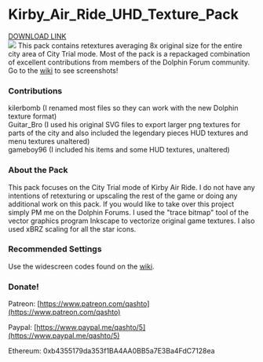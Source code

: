 # Kirby_Air_Ride_UHD_Texture_Pack
[DOWNLOAD LINK](https://drive.google.com/open?id=1wZgDAMmJIt71PZsPzKnBFJ28rpnka3GE)  
![](https://raw.githubusercontent.com/quinton-ashley/Kirby_Air_Ride_UHD_Texture_Pack/master/Poster.png)
This pack contains retextures averaging 8x original size for the entire city area of City Trial mode.  Most of the pack is a repackaged combination of excellent contributions from members of the Dolphin Forum community.  Go to the [wiki](https://github.com/quinton-ashley/Kirby_Air_Ride_UHD_Texture_Pack/wiki/Screenshots) to see screenshots!

### Contributions

kilerbomb (I renamed most files so they can work with the new Dolphin texture format)<br>
Guitar_Bro (I used his original SVG files to export larger png textures for parts of the city and also included the legendary pieces HUD textures and menu textures unaltered)<br>
gameboy96 (I included his items and some HUD textures, unaltered)<br>

### About the Pack

This pack focuses on the City Trial mode of Kirby Air Ride.  I do not have any intentions of retexturing or upscaling the rest of the game or doing any additional work on this pack.  If you would like to take over this project simply PM me on the Dolphin Forums.  I used the "trace bitmap" tool of the vector graphics program Inkscape to vectorize original game textures.  I also used xBRZ scaling for all the star icons.

### Recommended Settings

Use the widescreen codes found on the [wiki](https://wiki.dolphin-emu.org/index.php?title=Kirby_Air_Ride).

### Donate!

Patreon:
[https://www.patreon.com/qashto](https://www.patreon.com/qashto)

Paypal:
[https://www.paypal.me/qashto/5](https://www.paypal.me/qashto/5)

Ethereum:
0xb4355179da353f1BA4AA0BB5a7E3Ba4FdC7128ea
